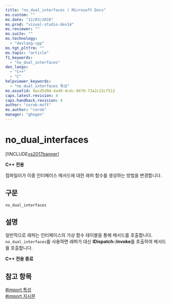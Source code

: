```yaml
---
title: "no_dual_interfaces | Microsoft Docs"
ms.custom: ""
ms.date: "12/03/2016"
ms.prod: "visual-studio-dev14"
ms.reviewer: ""
ms.suite: ""
ms.technology: 
  - "devlang-cpp"
ms.tgt_pltfrm: ""
ms.topic: "article"
f1_keywords: 
  - "no_dual_interfaces"
dev_langs: 
  - "C++"
  - "C"
helpviewer_keywords: 
  - "no_dual_interfaces 특성"
ms.assetid: 9acd5d9d-4a49-4cdc-9470-73a2c23cf512
caps.latest.revision: 4
caps.handback.revision: 4
author: "corob-msft"
ms.author: "corob"
manager: "ghogen"
---
```

# no_dual_interfaces
[!INCLUDE[vs2017banner](../assembler/inline/includes/vs2017banner.md)]

**C\+\+ 전용**  
  
 컴파일러가 이중 인터페이스 메서드에 대한 래퍼 함수를 생성하는 방법을 변경합니다.  
  
## 구문  
  
```  
no_dual_interfaces  
```  
  
## 설명  
 일반적으로 래퍼는 인터페이스의 가상 함수 테이블을 통해 메서드를 호출합니다.  `no_dual_interfaces`를 사용하면 래퍼가 대신 **IDispatch::Invoke**를 호출하여 메서드를 호출합니다.  
  
 **C\+\+ 전용 종료**  
  
## 참고 항목  
 [\#import 특성](../preprocessor/hash-import-attributes-cpp.md)   
 [\#import 지시문](../preprocessor/hash-import-directive-cpp.md)